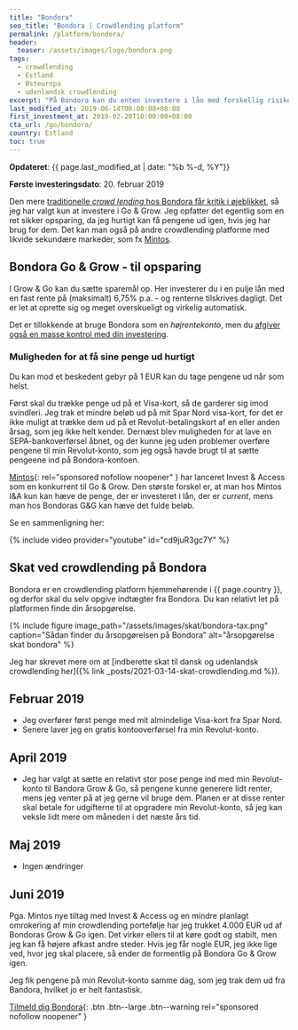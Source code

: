 ```yaml
---
title: "Bondora"
seo_title: "Bondora | Crowdlending platform"
permalink: /platform/bondora/
header:
  teaser: /assets/images/logo/bondora.png
tags:
  - crowdlending
  - Estland
  - Østeuropa
  - udenlandsk crowdlending
excerpt: "På Bondora kan du enten investere i lån med forskellig risiko, løbetid og rente, eller du kan investere til en fast rente på omkring 6,75% i en pulje af lån, hvor du kan trække pengene ud med det samme"
last_modified_at: 2019-06-14T00:00:00+08:00
first_investment_at: 2019-02-20T10:00:00+08:00
cta_url: /go/bondora/
country: Estland
toc: true
---
```


**Opdateret**: {{ page.last_modified_at | date: "%b %-d, %Y"}}

**Første investeringsdato**: 20. februar 2019  

Den mere [traditionelle _crowd lending_ hos Bondora får kritik i øjeblikket](https://financiallyfree.eu/portfolio-update-january-2019/), så jeg har valgt kun at investere i Go & Grow. Jeg opfatter det egentlig som en ret sikker opsparing, da jeg hurtigt kan få pengene ud igen, hvis jeg har brug for dem. Det kan man også på andre crowdlending platforme med likvide sekundære markeder, som fx [Mintos](/platform/mintos/).

## Bondora Go & Grow - til opsparing

I Grow & Go kan du sætte sparemål op. Her investerer du i en pulje lån med en fast rente på (maksimalt) 6,75% p.a. - og renterne tilskrives dagligt. Det er let at oprette sig og meget overskueligt og virkelig automatisk.

Det er tillokkende at bruge Bondora som en _højrentekonto_, men du [afgiver også en masse kontrol med din investering](https://p2pinvestor.dk/go-grow-af-bondora-ligner-den-ultimative-opsparingsmulighed-her-er-hvad-du-skal-vaere-opmaerksom-paa/).

### Muligheden for at få sine penge ud hurtigt

Du kan mod et beskedent gebyr på 1 EUR kan du tage pengene ud når som helst.

Først skal du trække penge ud på et Visa-kort, så de garderer sig imod svindleri. Jeg trak et mindre beløb ud på mit Spar Nord visa-kort, for det er ikke muligt at trække dem ud på et Revolut-betalingskort af en eller anden årsag, som jeg ikke helt kender. Dernæst blev muligheden for at lave en SEPA-bankoverførsel åbnet, og der kunne jeg uden problemer overføre pengene til min Revolut-konto, som jeg også havde brugt til at sætte pengeene ind på Bondora-kontoen.

[Mintos](/go/mintos/){: rel="sponsored nofollow noopener" } har lanceret Invest & Access som en konkurrent til Go & Grow. Den største forskel er, at man hos Mintos I&A kun kan hæve de penge, der er investeret i lån, der er _current_, mens man hos Bondoras G&G kan hæve det fulde beløb.

Se en sammenligning her:

{% include video provider="youtube" id="cd9juR3gc7Y" %}

## Skat ved crowdlending på Bondora

Bondora er en crowdlending platform hjemmehørende i {{ page.country }}, og derfor skal du selv opgive indtægter fra Bondora. Du kan relativt let på platformen finde din årsopgørelse.

{% include figure image_path="/assets/images/skat/bondora-tax.png" caption="Sådan finder du årsopgørelsen på Bondora" alt="årsopgørelse skat bondora" %}

Jeg har skrevet mere om at [indberette skat til dansk og udenlandsk crowdlending her]({% link _posts/2021-03-14-skat-crowdlending.md %}).

## Februar 2019

- Jeg overfører først penge med mit almindelige Visa-kort fra Spar Nord.
- Senere laver jeg en gratis kontooverførsel fra min Revolut-konto.

## April 2019

- Jeg har valgt at sætte en relativt stor pose penge ind med min Revolut-konto til Bandora Grow & Go, så pengene kunne generere lidt renter, mens jeg venter på at jeg gerne vil bruge dem. Planen er at disse renter skal betale for udgifterne til at opgradere min Revolut-konto, så jeg kan veksle lidt mere om måneden i det næste års tid.

## Maj 2019

- Ingen ændringer

## Juni 2019

Pga. Mintos nye tiltag med Invest & Access og en mindre planlagt omrokering af min crowdlending portefølje har jeg trukket 4.000 EUR ud af Bondoras Grow & Go igen. Det virker ellers til at køre godt og stabilt, men jeg kan få højere afkast andre steder. Hvis jeg får nogle EUR, jeg ikke lige ved, hvor jeg skal placere, så ender de formentlig på Bondora Go & Grow igen.

Jeg fik pengene på min Revolut-konto samme dag, som jeg trak dem ud fra Bandora, hvilket jo er helt fantastisk.

[Tilmeld dig Bondora](/go/bondora/){: .btn .btn--large .btn--warning rel="sponsored nofollow noopener" }
